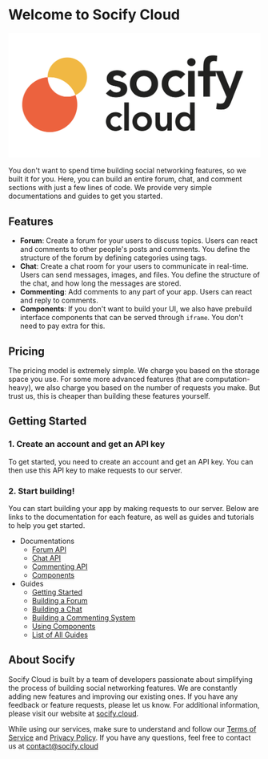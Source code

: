 # Welcome to Socify Cloud

![Socify Cloud Logo](/img/branding/logo.png)

You don't want to spend time building social networking features, so we built it for you. Here, you can build an entire forum, chat, and comment sections with just a few lines of code. We provide very simple documentations and guides to get you started. 

## Features

- **Forum**: Create a forum for your users to discuss topics. Users can react and comments to other people's posts and comments. You define the structure of the forum by defining categories using tags. 
- **Chat**: Create a chat room for your users to communicate in real-time. Users can send messages, images, and files. You define the structure of the chat, and how long the messages are stored.
- **Commenting**: Add comments to any part of your app. Users can react and reply to comments.
- **Components**: If you don't want to build your UI, we also have prebuild interface components that can be served through `iframe`. You don't need to pay extra for this. 

## Pricing

The pricing model is extremely simple. We charge you based on the storage space you use. For some more advanced features (that are computation-heavy), we also charge you based on the number of requests you make. But trust us, this is cheaper than building these features yourself.

## Getting Started

### 1. Create an account and get an API key

To get started, you need to create an account and get an API key. You can then use this API key to make requests to our server. 

### 2. Start building!

You can start building your app by making requests to our server. Below are links to the documentation for each feature, as well as guides and tutorials to help you get started.

- Documentations
    - [Forum API](./products/forum-api.md)
    - [Chat API](./products/chat-api.md)
    - [Commenting API](./products/commenting-api.md)
    - [Components](./products/components.md)
- Guides
    - [Getting Started](./guides/getting-started.md)
    - [Building a Forum](./guides/building-a-forum.md)
    - [Building a Chat](./guides/building-a-chat.md)
    - [Building a Commenting System](./guides/building-a-commenting-system.md)
    - [Using Components](./guides/using-components.md)
    - [List of All Guides](./guides/catalog.md)

## About Socify

Socify Cloud is built by a team of developers passionate about simplifying the process of building social networking features. We are constantly adding new features and improving our existing ones. If you have any feedback or feature requests, please let us know. For additional information, please visit our website at [socify.cloud](https://socify.cloud).

While using our services, make sure to understand and follow our [Terms of Service](https://socify.cloud/terms) and [Privacy Policy](https://socify.cloud/privacy). If you have any questions, feel free to contact us at [contact@socify.cloud](mailto:contact@socify.cloud)



